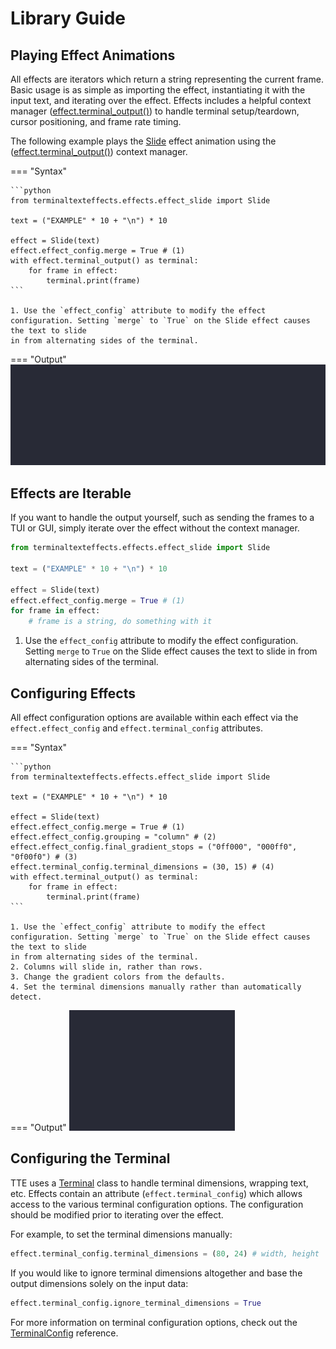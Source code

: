 # Library Guide

## Playing Effect Animations

All effects are iterators which return a string representing the current frame. Basic usage is as simple as importing the effect, instantiating it with the input text, and iterating over the effect. Effects includes a helpful context manager ([effect.terminal_output()](./engine/baseeffect.md#terminaltexteffects.engine.base_effect.BaseEffect.terminal_output)) to handle terminal setup/teardown, cursor positioning, and frame rate timing.

The following example plays the [Slide](./effects/slide.md) effect animation using the ([effect.terminal_output()](./engine/baseeffect.md#terminaltexteffects.engine.base_effect.BaseEffect.terminal_output)) context manager.

=== "Syntax"

    ```python
    from terminaltexteffects.effects.effect_slide import Slide

    text = ("EXAMPLE" * 10 + "\n") * 10

    effect = Slide(text)
    effect.effect_config.merge = True # (1)
    with effect.terminal_output() as terminal:
        for frame in effect:
            terminal.print(frame)
    ```
    
    1. Use the `effect_config` attribute to modify the effect configuration. Setting `merge` to `True` on the Slide effect causes the text to slide
    in from alternating sides of the terminal.

=== "Output"
    ![t](./img/lib_demos/libguide_onlyslide_output.gif)

## Effects are Iterable

If you want to handle the output yourself, such as sending the frames to a TUI or GUI, simply iterate over the effect without the context manager.

```python
from terminaltexteffects.effects.effect_slide import Slide

text = ("EXAMPLE" * 10 + "\n") * 10

effect = Slide(text)
effect.effect_config.merge = True # (1)
for frame in effect:
    # frame is a string, do something with it
```

1. Use the `effect_config` attribute to modify the effect configuration. Setting `merge` to `True` on the Slide effect causes the text to slide
in from alternating sides of the terminal.

## Configuring Effects

All effect configuration options are available within each effect via the `effect.effect_config` and `effect.terminal_config` attributes.

=== "Syntax"

    ```python
    from terminaltexteffects.effects.effect_slide import Slide

    text = ("EXAMPLE" * 10 + "\n") * 10

    effect = Slide(text)
    effect.effect_config.merge = True # (1)
    effect.effect_config.grouping = "column" # (2)
    effect.effect_config.final_gradient_stops = ("0ff000", "000ff0", "0f00f0") # (3)
    effect.terminal_config.terminal_dimensions = (30, 15) # (4)
    with effect.terminal_output() as terminal:
        for frame in effect:
            terminal.print(frame)
    ```
    
    1. Use the `effect_config` attribute to modify the effect configuration. Setting `merge` to `True` on the Slide effect causes the text to slide
    in from alternating sides of the terminal.
    2. Columns will slide in, rather than rows.
    3. Change the gradient colors from the defaults.
    4. Set the terminal dimensions manually rather than automatically detect.

=== "Output"
    ![t](./img/lib_demos/libguide_configuration_output.gif)

## Configuring the Terminal

TTE uses a [Terminal](./engine/terminal/terminal.md) class to handle terminal dimensions, wrapping text, etc. Effects contain an attribute (`effect.terminal_config`) which allows access to the various terminal configuration options. The configuration should be modified prior to iterating over the effect.

For example, to set the terminal dimensions manually:

```python
effect.terminal_config.terminal_dimensions = (80, 24) # width, height
```

If you would like to ignore terminal dimensions altogether and base the output dimensions solely on the input data:

```python
effect.terminal_config.ignore_terminal_dimensions = True
```

For more information on terminal configuration options, check out the [TerminalConfig](./engine/terminal/terminalconfig.md) reference.
